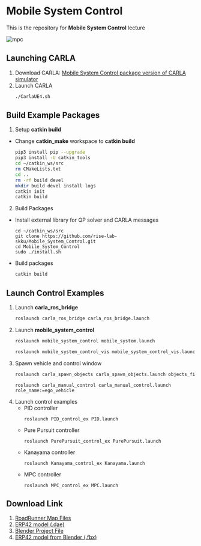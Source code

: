 # Mobile System Control
This is the repository for **Mobile System Control** lecture

   ![mpc](https://github.com/rise-lab-skku/Mobile_System_Control/assets/80592399/8638328b-c6c6-4007-86b4-e025b3875c0c)

## Launching CARLA
1. Download CARLA: [Mobile System Control package version of CARLA simulator](https://1drv.ms/u/c/c0946eca17387fd6/EctYFydgbM5JmR690gOO5AcByn2la_gwNoDY4BHIwHm-_A?e=pa897O)
2. Launch CARLA
    ```sh
    ./CarlaUE4.sh
    ```

## Build Example Packages
1. Setup **catkin build**
* Change **catkin_make** workspace to **catkin build**
    ```sh
    pip3 install pip --upgrade
    pip3 install -U catkin_tools
    cd ~/catkin_ws/src
    rm CMakeLists.txt
    cd ..
    rm -rf build devel
    mkdir build devel install logs
    catkin init
    catkin build
    ```
2. Build Packages
* Install external library for QP solver and CARLA messages
    ```
    cd ~/catkin_ws/src
    git clone https://github.com/rise-lab-skku/Mobile_System_Control.git
    cd Mobile_System_Control
    sudo ./install.sh
    ```
* Build packages
    ```sh
    catkin build
    ```
## Launch Control Examples
1. Launch **carla_ros_bridge**
    ```sh
    roslaunch carla_ros_bridge carla_ros_bridge.launch
    ```
2. Launch **mobile_system_control**
    ```sh
    roslaunch mobile_system_control mobile_system.launch
    ```
    ```sh
    roslaunch mobile_system_control_vis mobile_system_control_vis.launch
    ```
3. Spawn vehicle and control window
    ```sh
    roslaunch carla_spawn_objects carla_spawn_objects.launch objects_file_name:=ego
    ```
    ```
    roslaunch carla_manual_control carla_manual_control.launch role_name:=ego_vehicle
    ```
4. Launch control examples
    * PID controller
        ```
        roslaunch PID_control_ex PID.launch
        ```
    * Pure Pursuit controller
        ```
        roslaunch PurePursuit_control_ex PurePursuit.launch
        ```
    * Kanayama controller
        ```
        roslaunch Kanayama_control_ex Kanayama.launch
        ```
    * MPC controller
        ```
        roslaunch MPC_control_ex MPC.launch
        ```
## Download Link
1. [RoadRunner Map Files](https://1drv.ms/f/c/c0946eca17387fd6/Ekn4u42uQWhFsWUfN6Ae_8MBeV0yV4mr3dVWXNLXa3r6tQ?e=zc3rHF)
2. [ERP42 model (.dae)](https://1drv.ms/f/c/c0946eca17387fd6/EuThXux5BYZJltwDm1Geoq0BStqVOnv9tUcdESow4elpzg?e=IvXMAu)
3. [Blender Project File](https://1drv.ms/f/c/c0946eca17387fd6/El960lX0-r1BvrXtjOBeUZkBTbYzafYrxz1eFzJNy0-G_A?e=eJVt5j)
4. [ERP42 model from Blender (.fbx)](https://1drv.ms/f/c/c0946eca17387fd6/EqXsgeX6ZH5HlnJ_Vyb28WwBDQvXChfA8vYL10FLc-IWBg?e=OSJgdm)
